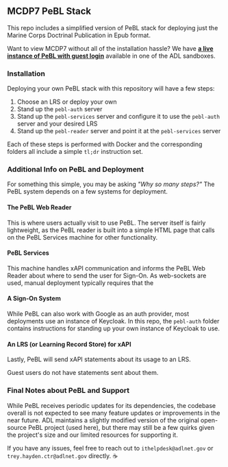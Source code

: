 ## MCDP7 PeBL Stack
This repo includes a simplified version of PeBL stack for deploying just the Marine Corps Doctrinal Publication in Epub format.

Want to view MCDP7 without all of the installation hassle?  We have **[a live instance of PeBL with guest login](https://pebl.castle.adlnet.gov)** available in one of the ADL sandboxes.

### Installation 
Deploying your own PeBL stack with this repository will have a few steps:

1. Choose an LRS or deploy your own
2. Stand up the `pebl-auth` server
3. Stand up the `pebl-services` server and configure it to use the `pebl-auth` server and your desired LRS
4. Stand up the `pebl-reader` server and point it at the `pebl-services` server

Each of these steps is performed with Docker and the corresponding folders all include a simple `tl;dr` instruction set.

### Additional Info on PeBL and Deployment
For something this simple, you may be asking *"Why so many steps?"*  The PeBL system depends on a few systems for deployment.

#### The PeBL Web Reader
This is where users actually visit to use PeBL.  The server itself is fairly lightweight, as the PeBL reader is built into a simple HTML page that calls on the PeBL Services machine for other functionality.

#### PeBL Services
This machine handles xAPI communication and informs the PeBL Web Reader about where to send the user for Sign-On.  As web-sockets are used, manual deployment typically requires that the 

#### A Sign-On System
While PeBL can also work with Google as an auth provider, most deployments use an instance of Keycloak.  In this repo, the `pebl-auth` folder contains instructions for standing up your own instance of Keycloak to use.

#### An LRS (or Learning Record Store) for xAPI
Lastly, PeBL will send xAPI statements about its usage to an LRS. 

Guest users do not have statements sent about them.


### Final Notes about PeBL and Support
While PeBL receives periodic updates for its dependencies, the codebase overall is not expected to see many feature updates or improvements in the near future.  ADL maintains a slightly modified version of the original open-source PeBL project (used here), but there may still be a few quirks given the project's size and our limited resources for supporting it.

If you have any issues, feel free to reach out to `ithelpdesk@adlnet.gov` or `trey.hayden.ctr@adlnet.gov` directly. ☕
